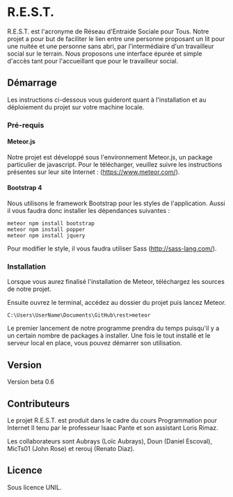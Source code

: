 ﻿# R.E.S.T.

R.E.S.T. est l'acronyme de Réseau d'Entraide Sociale pour Tous. Notre projet a pour but de faciliter le lien entre une personne proposant un lit pour une nuitée et une personne sans abri, par l'intermédiaire d'un travailleur social sur le terrain.
Nous proposons une interface épurée et simple d'accès tant pour l'accueillant que pour le travailleur social.



## Démarrage

Les instructions ci-dessous vous guideront quant à l'installation et au déploiement du projet sur votre machine locale. 

### Pré-requis

#### Meteor.js

Notre projet est développé sous l'environnement Meteor.js, un package particulier de javascript. Pour le télécharger, veuillez suivre les instructions présentes sur leur site Internet : (https://www.meteor.com/).

#### Bootstrap 4

Nous utilisons le framework Bootstrap pour les styles de l'application. Aussi il vous faudra donc installer les dépendances suivantes :

```
meteor npm install bootstrap
meteor npm install popper
meteor npm install jquery
```

Pour modifier le style, il vous faudra utiliser Sass (http://sass-lang.com/).


### Installation

Lorsque vous aurez finalisé l'installation de Meteor, téléchargez les sources de notre projet.

Ensuite ouvrez le terminal, accédez au dossier du projet puis lancez Meteor.

```
C:\Users\UserName\Documents\GitHub\rest>meteor
```

Le premier lancement de notre programme prendra du temps puisqu'il y a un certain nombre de packages à installer.
Une fois le tout installé et le serveur local en place, vous pouvez démarrer son utilisation.

## Version

Version beta 0.6

## Contributeurs

Le projet R.E.S.T. est produit dans le cadre du cours Programmation pour Internet II tenu par le professeur Isaac Pante et son assistant Loris Rimaz.

Les collaborateurs sont Aubrays (Loïc Aubrays), Doun (Daniel Escoval), MicTs01 (John Rose) et rerouj (Renato Diaz).

## Licence

Sous licence UNIL.